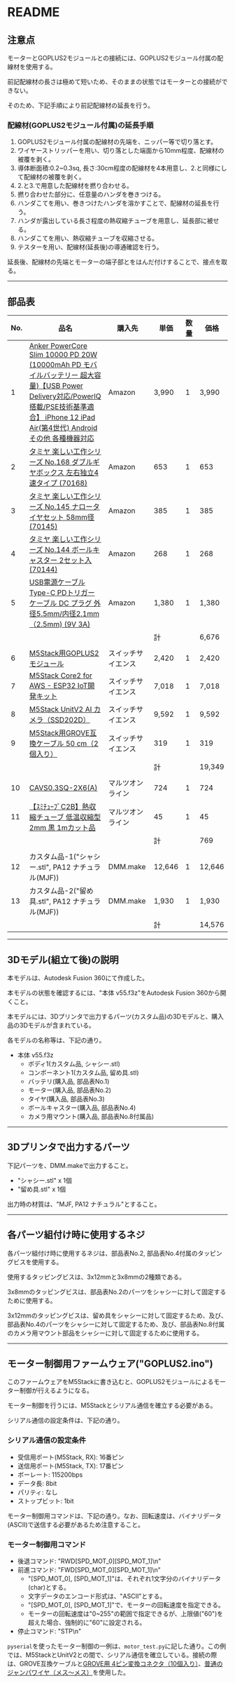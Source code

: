 # README

## 注意点

モーターとGOPLUS2モジュールとの接続には、GOPLUS2モジュール付属の配線材を使用する。

前記配線材の長さは極めて短いため、そのままの状態ではモーターとの接続ができない。

そのため、下記手順により前記配線材の延長を行う。

### 配線材(GOPLUS2モジュール付属)の延長手順

1. GOPLUS2モジュール付属の配線材の先端を、ニッパー等で切り落とす。
2. ワイヤーストリッパーを用い、切り落とした端面から10mm程度、配線材の被覆を剥く。
3. 導体断面積:0.2~0.3sq, 長さ:30cm程度の配線材を4本用意し、2.と同様にして配線材の被覆を剥く。
4. 2.と3.で用意した配線材を撚り合わせる。
5. 撚り合わせた部分に、任意量のハンダを巻きつける。
6. ハンダこてを用い、巻きつけたハンダを溶かすことで、配線材の延長を行う。
7. ハンダが露出している長さ程度の熱収縮チューブを用意し、延長部に被せる。
8. ハンダこてを用い、熱収縮チューブを収縮させる。
9. テスターを用い、配線材(延長後)の導通確認を行う。

延長後、配線材の先端とモーターの端子部とをはんだ付けすることで、接点を取る。

-----

## 部品表

| No.  | 品名                                                         | 購入先             | 単価   | 数量 | 価格   |
| ---- | ------------------------------------------------------------ | ------------------ | ------ | ---- | ------ |
| 1    | [Anker PowerCore Slim 10000 PD 20W (10000mAh PD モバイルバッテリー 超大容量)【USB Power Delivery対応/PowerIQ搭載/PSE技術基準適合】 iPhone 12 iPad Air(第4世代) Android その他 各種機器対応](https://www.amazon.co.jp/gp/product/B08K31B6M2/ref=ppx_yo_dt_b_asin_title_o02_s00?ie=UTF8&psc=1) | Amazon             | 3,990  | 1    | 3,990  |
| 2    | [タミヤ 楽しい工作シリーズ No.168 ダブルギヤボックス 左右独立4速タイプ (70168)](https://www.amazon.co.jp/gp/product/B001Q13BIU/ref=ppx_yo_dt_b_asin_title_o02_s00?ie=UTF8&psc=1) | Amazon             | 653    | 1    | 653    |
| 3    | [タミヤ 楽しい工作シリーズ No.145 ナロータイヤセット 58mm径 (70145)](https://www.amazon.co.jp/gp/product/B001VZJDZ6/ref=ppx_yo_dt_b_asin_title_o02_s00?ie=UTF8&psc=1) | Amazon             | 385    | 1    | 385    |
| 4    | [タミヤ 楽しい工作シリーズ No.144 ボールキャスター 2セット入 (70144)](https://www.amazon.co.jp/gp/product/B001VZHRW2/ref=ppx_yo_dt_b_asin_title_o02_s00?ie=UTF8&psc=1) | Amazon             | 268    | 1    | 268    |
| 5    | [USB電源ケーブル Type-C PDトリガーケーブル DC プラグ 外径5.5mm/内径2.1mm（2.5mm) (9V 3A)](https://www.amazon.co.jp/gp/product/B08DTCLXRN/ref=ppx_yo_dt_b_asin_title_o01_s00?ie=UTF8&psc=1) | Amazon             | 1,380  | 1    | 1,380  |
|      |                                                              |                    | 計     |      | 6,676  |
|      |                                                              |                    |        |      |        |
| 6    | [M5Stack用GOPLUS2モジュール](https://www.switch-science.com/catalog/6736/) | スイッチサイエンス | 2,420  | 1    | 2,420  |
| 7    | [M5Stack Core2 for AWS - ESP32 IoT開発キット](https://www.switch-science.com/catalog/6784/) | スイッチサイエンス | 7,018  | 1    | 7,018  |
| 8    | [M5Stack UnitV2 AI カメラ（SSD202D）](https://www.switch-science.com/catalog/7160/) | スイッチサイエンス | 9,592  | 1    | 9,592  |
| 9    | [M5Stack用GROVE互換ケーブル 50 cm（2個入り）](https://www.switch-science.com/catalog/5215/) | スイッチサイエンス | 319    | 1    | 319    |
|      |                                                              |                    | 計     |      | 19,349 |
|      |                                                              |                    |        |      |        |
| 10   | [CAVS0.3SQ-2X6(A)](https://www.marutsu.co.jp/pc/i/2190499/)  | マルツオンライン   | 724    | 1    | 724    |
| 11   | [【ｽﾐﾁｭｰﾌﾞC2B】熱収縮チューブ 低温収縮型 2mm 黒 1mカット品](https://www.marutsu.co.jp/pc/i/10002/) | マルツオンライン   | 45     | 1    | 45     |
|      |                                                              |                    | 計     |      | 769    |
|      |                                                              |                    |        |      |        |
| 12   | カスタム品-1("シャシー.stl", PA12 ナチュラル(MJF))           | DMM.make           | 12,646 | 1    | 12,646 |
| 13   | カスタム品-2("留め具.stl", PA12 ナチュラル(MJF))             | DMM.make           | 1,930  | 1    | 1,930  |
|      |                                                              |                    | 計     |      | 14,576 |

-----

## 3Dモデル(組立て後)の説明

本モデルは、Autodesk Fusion 360にて作成した。

本モデルの状態を確認するには、"本体 v55.f3z"をAutodesk Fusion 360から開くこと。

本モデルには、3Dプリンタで出力するパーツ(カスタム品)の3Dモデルと、購入品の3Dモデルが含まれている。

各モデルの名称等は、下記の通り。

- 本体 v55.f3z
  - ボディ1(カスタム品, シャシー.stl)
  - コンポーネント1(カスタム品, 留め具.stl)
  - バッテリ(購入品, 部品表No.1)
  - モーター(購入品, 部品表No.2)
  - タイヤ(購入品, 部品表No.3)
  - ボールキャスター(購入品, 部品表No.4)
  - カメラ用マウント(購入品, 部品表No.8付属品)

-----

## 3Dプリンタで出力するパーツ

下記パーツを、DMM.makeで出力すること。

- "シャシー.stl" x 1個
- "留め具.stl" x 1個

出力時の材質は、"MJF, PA12 ナチュラル"とすること。

-----

## 各パーツ組付け時に使用するネジ

各パーツ組付け時に使用するネジは、部品表No.2, 部品表No.4付属のタッピングビスを使用する。

使用するタッピングビスは、3x12mmと3x8mmの2種類である。

3x8mmのタッピングビスは、部品表No.2のパーツをシャシーに対して固定するために使用する。

3x12mmのタッピングビスは、留め具をシャシーに対して固定するため、及び、部品表No.4のパーツをシャシーに対して固定するため、及び、部品表No.8付属のカメラ用マウント部品をシャシーに対して固定するために使用する。

-----

## モーター制御用ファームウェア("GOPLUS2.ino")

このファームウェアをM5Stackに書き込むと、GOPLUS2モジュールによるモーター制御が行えるようになる。

モーター制御を行うには、M5Stackとシリアル通信を確立する必要がある。

シリアル通信の設定条件は、下記の通り。

### シリアル通信の設定条件

- 受信用ポート(M5Stack, RX): 16番ピン
- 送信用ポート(M5Stack, TX): 17番ピン
- ボーレート: 115200bps
- データ長: 8bit
- パリティ: なし
- ストップビット: 1bit

モーター制御用コマンドは、下記の通り。なお、回転速度は、バイナリデータ(ASCII)で送信する必要があるため注意すること。

### モーター制御用コマンド

- 後退コマンド: "RWD\[SPD_MOT_0\]\[SPD_MOT_1\]\\n"
- 前進コマンド: "FWD\[SPD_MOT_0\]\[SPD_MOT_1\]\\n"
  - "\[SPD_MOT_0\], \[SPD_MOT_1\]"は、それぞれ1文字分のバイナリデータ(char)とする。
  - 文字データのエンコード形式は、"ASCII"とする。
  - "\[SPD_MOT_0\], \[SPD_MOT_1\]"で、モーターの回転速度を指定できる。
  - モーターの回転速度は"0~255"の範囲で指定できるが、上限値("60")を超えた場合、強制的に"60"に設定される。
- 停止コマンド: "STP\\n"

```pyserial```を使ったモーター制御の一例は、```motor_test.py```に記した通り。この例では、M5StackとUnitV2との間で、シリアル通信を確立している。接続の際は、GROVE互換ケーブルと[GROVE用 4ピン変換コネクタ（10個入り）](https://www.switch-science.com/catalog/7093/)、[普通のジャンパワイヤ（メス～メス）](https://www.switch-science.com/catalog/2295/)を使用した。
